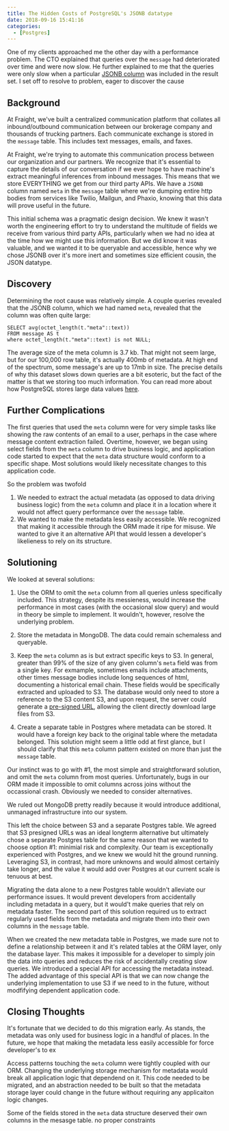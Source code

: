 ```yaml
---
title: The Hidden Costs of PostgreSQL's JSONB datatype
date: 2018-09-16 15:41:16
categories:
  - [Postgres]
---
```


One of my clients approached me the other day with a performance problem. The CTO explained that queries over the `message` had deteriorated over time and were now slow. He further explained to me that the queries were only slow when a particular [JSONB column](https://www.postgresql.org/docs/9.4/static/datatype-json.html) was included in the result set. I set off to resolve to problem, eager to discover the cause

## Background

At Fraight, we've built a centralized communication platform that collates all inbound/outbound communication between our brokerage company and thousands of trucking partners. Each communicate exchange is stored in the `message` table. This includes text messages, emails, and faxes.

At Fraight, we're trying to automate this communication process between our organization and our partners. We recognize that it's essential to capture the details of our conversation if we ever hope to have machine's extract meaningful inferences from inbound messages. This means that we store EVERYTHING we get from our third party APIs. We have a `JSONB` column named `meta` in the `message` table where we're dumping entire http bodies from services like Twilio, Mailgun, and Phaxio, knowing that this data will prove useful in the future.

This initial schema was a pragmatic design decision. We knew it wasn't worth the engineering effort to try to understand the multitude of fields we receive from various third party APIs, particularly when we had no idea at the time how we might use this information. But we did know it was valuable, and we wanted it to be queryable and accessible, hence why we chose JSONB over it's more inert and sometimes size efficient cousin, the JSON datatype.

## Discovery

Determining the root cause was relatively simple. A couple queries revealed that the JSONB column, which we had named `meta`, revealed that the column was often quite large:

```
SELECT avg(octet_length(t."meta"::text))
FROM message AS t
where octet_length(t."meta"::text) is not NULL;
```

The average size of the meta column is 3.7 kb. That might not seem large, but for our 100,000 row table, it's actually 400mb of metadata. At high end of the spectrum, some message's are up to 17mb in size. The precise details of why this dataset slows down queries are a bit esoteric, but the fact of the matter is that we storing too much information. You can read more about how PostgreSQL stores large data values [here](https://www.postgresql.org/docs/9.5/static/storage-toast.html).

## Further Complications

The first queries that used the `meta` column were for very simple tasks like showing the raw contents of an email to a user, perhaps in the case where message content extraction failed. Overtime, however, we began using select fields from the `meta` column to drive business logic, and application code started to expect that the `meta` data structure would conform to a specific shape. Most solutions would likely necessitate changes to this application code.

So the problem was twofold

1. We needed to extract the actual metadata (as opposed to data driving business logic) from the `meta` column and place it in a location where it would not affect query performance over the `message` table.
2. We wanted to make the metadata less easily accessible. We recognized that making it accessible through the ORM made it ripe for misuse. We wanted to give it an alternative API that would lessen a developer's likelieness to rely on its structure. 

## Solutioning

We looked at several solutions:

1. Use the ORM to omit the `meta` column from all queries unless specifically included. This strategy, despite its messieness, would increase the performance in most cases (with the occasional slow query) and would in theory be simple to implement. It wouldn't, however, resolve the underlying problem.

2. Store the metadata in MongoDB. The data could remain schemaless and queryable. 

3. Keep the `meta` column as is but extract specific keys to S3. In general, greater than 99% of the size of any given column's `meta` field was from a single key. For exmample, sometimes emails include attachments, other times message bodies include long sequences of html, documenting a historical email chain. These fields would be specifically extracted and uploaded to S3. The database would only need to store a reference to the S3 content S3, and upon request, the server could generate a [pre-signed URL](https://docs.aws.amazon.com/AmazonS3/latest/dev//ShareObjectPreSignedURL.html), allowing the client directly download large files from S3.

4. Create a separate table in Postgres where metadata can be stored. It would have a foreign key back to the original table where the metadata belonged. This solution might seem a little odd at first glance, but I should clarify that this `meta` column pattern existed on more than just the `message` table.

Our instinct was to go with #1, the most simple and straightforward solution, and omit the `meta` column from most queries. Unfortunately, bugs in our ORM made it impossible to omit columns across joins without the occassional crash. Obviously we needed to consider alternatives.

We ruled out MongoDB pretty readily because it would introduce additional, unmanaged infrastructure into our system. 

This left the choice between S3 and a separate Postgres table. We agreed that S3 presigned URLs was an ideal longterm alternative but ultimately chose a separate Postgres table for the same reason that we wanted to choose option #1: minimial risk and complexity. Our team is exceptionally experienced with Postgres, and we knew we would hit the ground running. Leveraging S3, in contrast, had more unknowns and would almost certainly take longer, and the value it would add over Postgres at our current scale is tenuous at best.

Migrating the data alone to a new Postgres table wouldn't alleviate our performance issues. It would prevent developers from accidentally including metadata in a query, but it would't make queries that rely on metadata faster. The second part of this solution required us to extract regularly used fields from the metadata and migrate them into their own columns in the `message` table.

When we created the new metadata table in Postgres, we made sure not to define a relationship between it and it's related tables at the ORM layer, only the database layer. This makes it impossible for a developer to simply join the data into queries and reduces the risk of accidentally creating slow queries. We introduced a special API for accessing the metadata instead. The added advantage of this special API is that we can now change the underlying implementation to use S3 if we need to in the future, without modfifying dependent application code.

## Closing Thoughts

It's fortunate that we decided to do this migration early. As stands, the metadata was only used for business logic in a handful of places. In the future, we hope that making the metadata less easily accessible for force developer's to ex


Access patterns touching the `meta` column were tightly coupled with our ORM. Changing the underlying storage mechanism for metadata would break all application logic that dependend on it. This code needed to be migrated, and an abstraction needed to be built so that the metadata storage layer could change in the future without requiring any applicaiton logic changes.



Some of the fields stored in the `meta` data structure deserved their own columns in the mesasge table.
no proper constraints

